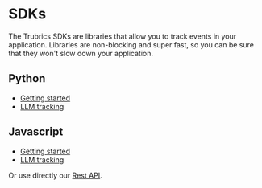 # SDKs

The Trubrics SDKs are libraries that allow you to track events in your application. Libraries are non-blocking and super fast, so you can be sure that they won't slow down your application.

## Python
- [Getting started](python.md)
- [LLM tracking](python_llm_tracking.md)

## Javascript
- [Getting started](node.md)
- [LLM tracking](node_llm_tracking.md)

Or use directly our [Rest API](../../api_reference/index.md).
